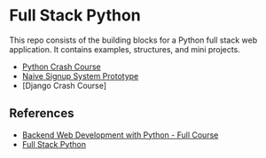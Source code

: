 # Full Stack Python

This repo consists of the building blocks for a Python full stack web application. It contains examples, structures, and mini projects.

- [Python Crash Course](https://github.com/rfaria/full-stack-python/tree/main/Python%20Crash%20Course)
- [Naive Signup System Prototype](https://github.com/rfaria/full-stack-python/tree/main/Login%20%26%20Signup%20System%20Prototype)
- [Django Crash Course]

## References

- [Backend Web Development with Python - Full Course](https://www.freecodecamp.org/news/backend-web-development-with-python-full-course/)
- [Full Stack Python](https://www.fullstackpython.com/)

